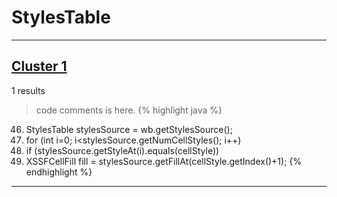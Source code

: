 # StylesTable

***

## [Cluster 1](./1)
1 results
> code comments is here.
{% highlight java %}
46. StylesTable stylesSource = wb.getStylesSource();
47. for (int i=0; i<stylesSource.getNumCellStyles(); i++)
48.   if (stylesSource.getStyleAt(i).equals(cellStyle))
56.   XSSFCellFill fill = stylesSource.getFillAt(cellStyle.getIndex()+1);
{% endhighlight %}

***

